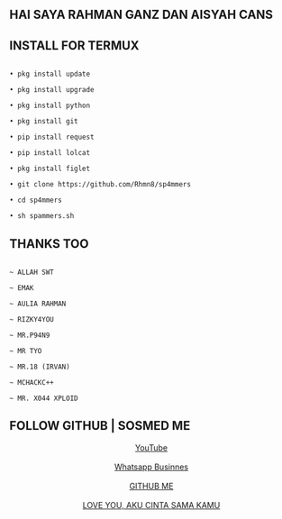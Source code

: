 ## HAI SAYA RAHMAN GANZ DAN AISYAH CANS


## INSTALL FOR TERMUX

```

• pkg install update

• pkg install upgrade

• pkg install python

• pkg install git

• pip install request

• pip install lolcat

• pkg install figlet

• git clone https://github.com/Rhmn8/sp4mmers

• cd sp4mmers

• sh spammers.sh

```

## THANKS TOO

```

~ ALLAH SWT

~ EMAK

~ AULIA RAHMAN

~ RIZKY4YOU

~ MR.P94N9

~ MR TYO

~ MR.18 (IRVAN)

~ MCHACKC++

~ MR. X044 XPLOID

```

## FOLLOW GITHUB | SOSMED ME
<center>

  <a href="https://bit.ly/AuliaRahmanOfficialYT">YouTube</a>
<br></br>
  <a href="https://wa.me/625821676621">Whatsapp Businnes</a>
<br></br>
  <a href="https://github.com/Rhmn8">GITHUB ME</a>
<br></br>
  <a href="">LOVE YOU, AKU CINTA SAMA KAMU</a>

</center>

